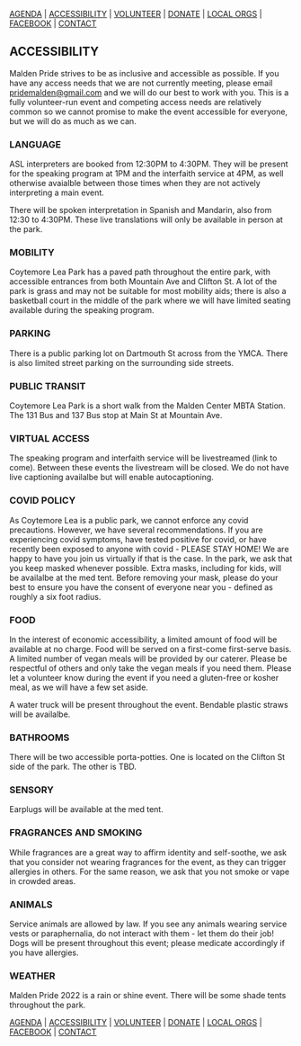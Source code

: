 [AGENDA](https://kiosai.github.io/pride-malden-22/agenda.html) | [ACCESSIBILITY](https://kiosai.github.io/pride-malden-22/access.html) | [VOLUNTEER](https://forms.gle/Fyfsv1FuX4PmHAzs7) | [DONATE](https://www.gofundme.com/maldens-third-annual-pride-festival) | [LOCAL ORGS](https://kiosai.github.io/pride-malden-22/local-orgs.html) |  [FACEBOOK](https://fb.me/e/2F4RC9XFN) | [CONTACT](mailto:pridemalden@gmail.com)

## ACCESSIBILITY
Malden Pride strives to be as inclusive and accessible as possible. If you have any access needs that we are not currently meeting, please email [pridemalden@gmail.com](mailto:pridemalden@gmail.com) and we will do our best to work with you. This is a fully volunteer-run event and competing access needs are relatively common so we cannot promise to make the event accessible for everyone, but we will do as much as we can.

### LANGUAGE
ASL interpreters are booked from 12:30PM to 4:30PM. They will be present for the speaking program at 1PM and the interfaith service at 4PM, as well otherwise avaialble between those times when they are not actively interpreting a main event.

There will be spoken interpretation in Spanish and Mandarin, also from 12:30 to 4:30PM. These live translations will only be available in person at the park.

### MOBILITY
Coytemore Lea Park has a paved path throughout the entire park, with accessible entrances from both Mountain Ave and Clifton St. A lot of the park is grass and may not be suitable for most mobility aids; there is also a basketball court in the middle of the park where we will have limited seating available during the speaking program.

### PARKING
There is a public parking lot on Dartmouth St across from the YMCA. There is also limited street parking on the surrounding side streets.

### PUBLIC TRANSIT
Coytemore Lea Park is a short walk from the Malden Center MBTA Station. The 131 Bus and 137 Bus stop at Main St at Mountain Ave.

### VIRTUAL ACCESS
The speaking program and interfaith service will be livestreamed (link to come). Between these events the livestream will be closed. We do not have live captioning availalbe but will enable autocaptioning.

### COVID POLICY
As Coytemore Lea is a public park, we cannot enforce any covid precautions. However, we have several recommendations.
If you are experiencing covid symptoms, have tested positive for covid, or have recently been exposed to anyone with covid - PLEASE STAY HOME! We are happy to have you join us virtually if that is the case.
In the park, we ask that you keep masked whenever possible. Extra masks, including for kids, will be availalbe at the med tent.
Before removing your mask, please do your best to ensure you have the consent of everyone near you - defined as roughly a six foot radius.

### FOOD
In the interest of economic accessibility, a limited amount of food will be available at no charge. Food will be served on a first-come first-serve basis. A limited number of vegan meals will be provided by our caterer. Please be respectful of others and only take the vegan meals if you need them. Please let a volunteer know during the event if you need a gluten-free or kosher meal, as we will have a few set aside.

A water truck will be present throughout the event. Bendable plastic straws will be availalbe.

### BATHROOMS
There will be two accessible porta-potties. One is located on the Clifton St side of the park. The other is TBD.

### SENSORY
Earplugs will be available at the med tent.

### FRAGRANCES AND SMOKING
While fragrances are a great way to affirm identity and self-soothe, we ask that you consider not wearing fragrances for the event, as they can trigger allergies in others.
For the same reason, we ask that you not smoke or vape in crowded areas.

### ANIMALS
Service animals are allowed by law. If you see any animals wearing service vests or paraphernalia, do not interact with them - let them do their job!
Dogs will be present throughout this event; please medicate accordingly if you have allergies.

### WEATHER
Malden Pride 2022 is a rain or shine event. There will be some shade tents throughout the park.

[AGENDA](https://kiosai.github.io/pride-malden-22/agenda.html) | [ACCESSIBILITY](https://kiosai.github.io/pride-malden-22/access.html) | [VOLUNTEER](https://forms.gle/Fyfsv1FuX4PmHAzs7) | [DONATE](https://www.gofundme.com/maldens-third-annual-pride-festival) | [LOCAL ORGS](https://kiosai.github.io/pride-malden-22/local-orgs.html) |  [FACEBOOK](https://fb.me/e/2F4RC9XFN) | [CONTACT](mailto:pridemalden@gmail.com)
